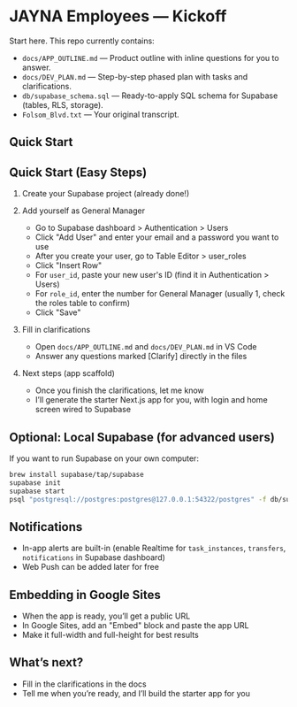 # JAYNA Employees — Kickoff

Start here. This repo currently contains:
- `docs/APP_OUTLINE.md` — Product outline with inline questions for you to answer.
- `docs/DEV_PLAN.md` — Step-by-step phased plan with tasks and clarifications.
- `db/supabase_schema.sql` — Ready-to-apply SQL schema for Supabase (tables, RLS, storage).
- `Folsom_Blvd.txt` — Your original transcript.

## Quick Start

## Quick Start (Easy Steps)

1) Create your Supabase project (already done!)

2) Add yourself as General Manager
	- Go to Supabase dashboard > Authentication > Users
	- Click "Add User" and enter your email and a password you want to use
	- After you create your user, go to Table Editor > user_roles
	- Click "Insert Row"
	- For `user_id`, paste your new user's ID (find it in Authentication > Users)
	- For `role_id`, enter the number for General Manager (usually 1, check the roles table to confirm)
	- Click "Save"

3) Fill in clarifications
	- Open `docs/APP_OUTLINE.md` and `docs/DEV_PLAN.md` in VS Code
	- Answer any questions marked [Clarify] directly in the files

4) Next steps (app scaffold)
	- Once you finish the clarifications, let me know
	- I’ll generate the starter Next.js app for you, with login and home screen wired to Supabase

## Optional: Local Supabase (for advanced users)
If you want to run Supabase on your own computer:

```sh
brew install supabase/tap/supabase
supabase init
supabase start
psql "postgresql://postgres:postgres@127.0.0.1:54322/postgres" -f db/supabase_schema.sql
```

## Notifications
- In-app alerts are built-in (enable Realtime for `task_instances`, `transfers`, `notifications` in Supabase dashboard)
- Web Push can be added later for free

## Embedding in Google Sites
- When the app is ready, you’ll get a public URL
- In Google Sites, add an "Embed" block and paste the app URL
- Make it full-width and full-height for best results

## What’s next?
- Fill in the clarifications in the docs
- Tell me when you’re ready, and I’ll build the starter app for you

